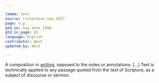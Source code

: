```yaml
---

lemma: text
source: richardson_new_1837
page: n.p.
qtd_in: hay_does_1998
qtd_in_page: 65
language: English
contributor: Wout
updated_by: Wout

---
```


A composition in [writing](writingAct.html), opposed to the notes or annotations. […] Text is technically applied to any passage quoted from the text of Scripture, as a subject of discourse or sermon.

